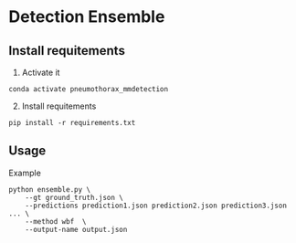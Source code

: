 # Detection Ensemble
## Install requitements
1. Activate it
```
conda activate pneumothorax_mmdetection
```
2. Install requitements 
```
pip install -r requirements.txt
```
## Usage
Example
```
python ensemble.py \
    --gt ground_truth.json \
    --predictions prediction1.json prediction2.json prediction3.json ... \
    --method wbf  \
    --output-name output.json
```